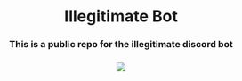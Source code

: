 <div align="center">
    <h1>Illegitimate Bot</h1>
    <h3>This is a public repo for the illegitimate discord bot<h3>
    <a href="https://discord.gg/Wbyaw6w8DU">
        <img src="https://img.shields.io/discord/481741000365178881?style=for-the-badge&logo=discord&label=Illegitimate%20Discord&color=eeaadb">
    </a>
</div>